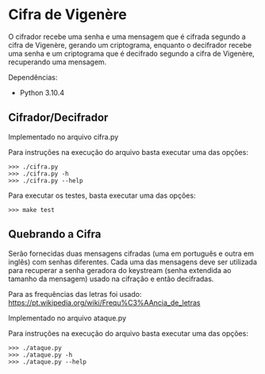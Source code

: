 # Cifra de Vigenère

O cifrador recebe uma senha e uma mensagem que é cifrada segundo a cifra de Vigenère, gerando um criptograma, enquanto o decifrador recebe uma senha e um criptograma que é decifrado segundo a cifra de Vigenère, recuperando uma mensagem.

Dependências:

- Python 3.10.4

## Cifrador/Decifrador

Implementado no arquivo cifra.py

Para instruções na execução do arquivo basta executar uma das opções:

```
>>> ./cifra.py
>>> ./cifra.py -h
>>> ./cifra.py --help
```

Para executar os testes, basta executar uma das opções:

```
>>> make test
```

## Quebrando a Cifra

Serão fornecidas duas mensagens cifradas (uma em português e outra em inglês) com senhas diferentes. Cada uma das mensagens deve ser utilizada para recuperar a senha geradora do keystream (senha extendida ao tamanho da mensagem) usado na cifração e então decifradas.

Para as frequências das letras foi usado: https://pt.wikipedia.org/wiki/Frequ%C3%AAncia_de_letras

Implementado no arquivo ataque.py

Para instruções na execução do arquivo basta executar uma das opções:

```
>>> ./ataque.py
>>> ./ataque.py -h
>>> ./ataque.py --help
```